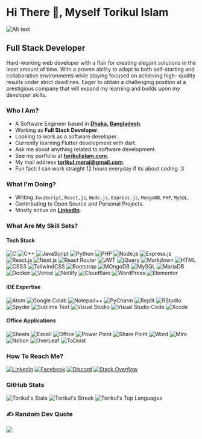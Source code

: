 <h1> Hi There 👋, Myself Torikul Islam </h1>
<img src="https://media.licdn.com/dms/image/v2/D5616AQFM0Evec_b95g/profile-displaybackgroundimage-shrink_350_1400/B56ZUU7Ih.HQAc-/0/1739812801247?e=1759363200&v=beta&t=XwwHEYhqp12gvmrWo5k6wX5AwkrMDldHRSK6Oym0FC8" alt="Alt text" title="Optional title">
<h2>Full Stack Developer</h2>
<p>
Hard-working web developer with a flair for creating elegant solutions in the least amount of time. With a proven
ability to adapt to both self-starting and collaborative environments while staying focused on achieving high-
quality results under strict deadlines. Eager to obtain a challenging position at a prestigious company that will
expand my learning and builds upon my developer skills.
</p>

### Who I Am?

- A Software Engineer based in **[Dhaka](https://en.wikipedia.org/wiki/Dhaka), [Bangladesh](https://en.wikipedia.org/wiki/Bangladesh)**.
- Working as **Full Stack Developer**.
- Looking to work as a software developer.
- Currently learning Flutter development with dart.
- Ask me about anything related to software development.
- See my portfolio at **[torikulislam.com](https://www.torikul.com)**.
- My mail address **[torikul.meraj@gmail.com](mailto:torikul.meraj@gmail.com)**.
- Fun fact: I can work straight 12 hours everyday if its about coding :3

### What I'm Doing?

- Writing `JavaScript`, `React,js`, `Node.js`, `Express.js`, `MongoDB`, `PHP`, `MySQL`.
- Contributing to Open Source and Personal Projects.
- Mostly active on **[LinkedIn](https://www.linkedin.com/in/torikul1)**.

### What Are My Skill Sets?

#### Tech Stack
![C](https://img.shields.io/badge/C-00599C?&logo=C&logoColor=white)
![C++](https://img.shields.io/badge/C%2B%2B-00599C?&logo=c%2B%2B&logoColor=white)
![JavaScript](https://img.shields.io/badge/JavaScript-F7DF1E?&logo=javascript&logoColor=black)
![Python](https://img.shields.io/badge/Python-3776AB?&logo=python&logoColor=white)
![PHP](https://img.shields.io/badge/PHP-777BB4?&logo=php&logoColor=white)
![Node.js](https://img.shields.io/badge/Node.js-43853D?&logo=node.js&logoColor=white)
![Express.js](https://img.shields.io/badge/Express.js-404D59?&logo=express&logoColor=white)
![React.js](https://img.shields.io/badge/React.js-0081CB?&logo=react&logoColor=61DAFB)
![Next.js](https://img.shields.io/badge/next.js-000000?logo=nextdotjs&logoColor=white)
![React Router](https://img.shields.io/badge/React_Router-CA4245?&logo=react-router&logoColor=white)
![JWT](https://img.shields.io/badge/json%20web%20tokens-323330?&logo=json-web-tokens&logoColor=pink)
![jQuery](https://img.shields.io/badge/jQuery-0769AD?&logo=jquery&logoColor=white)
![Markdown](https://img.shields.io/badge/Markdown-000000?&logo=markdown&logoColor=white)
![HTML](https://img.shields.io/badge/HTML5-E34F26?&logo=html5&logoColor=white)
![CSS3](https://img.shields.io/badge/CSS3-1572B6?&logo=css3&logoColor=white)
![TailwindCSS](https://img.shields.io/badge/Tailwind_CSS-38B2AC?&logo=tailwind-css&logoColor=white)
![Bootstrap](https://img.shields.io/badge/Bootstrap-563D7C?&logo=bootstrap&logoColor=white)
![MOngoDB](https://img.shields.io/badge/MongoDB-4EA94B?&logo=mongodb&logoColor=white)
![MySQL](https://img.shields.io/badge/MySQL-005C84?&logo=mysql&logoColor=white)
![MariaDB](https://img.shields.io/badge/MariaDB-003545?&logo=mariadb&logoColor=white)
![Docker](https://img.shields.io/badge/docker-%230db7ed.svg?logo=docker&logoColor=white)
![Vercel](	https://img.shields.io/badge/Vercel-000000?&logo=vercel&logoColor=white)
![Netlify](https://img.shields.io/badge/Netlify-00C7B7?&logo=netlify&logoColor=white)
![Cloudflare](https://img.shields.io/badge/Cloudflare-F38020?&logo=Cloudflare&logoColor=white)
![WordPress](https://img.shields.io/badge/Wordpress-21759B?&logo=wordpress&logoColor=white)
![Elementor](https://img.shields.io/badge/Elementor-9146FF?&logo=elementor&logoColor=white)

#### IDE Expertise

![Atom](https://img.shields.io/badge/Atom-66595C?&logo=Atom&logoColor=white)
![Google Colab](https://img.shields.io/badge/Colab-F9AB00?&logo=googlecolab&color=525252) 
![Notepad++](https://img.shields.io/badge/Notepad++-90E59A.svg?&logo=notepad%2B%2B&logoColor=black)
![PyCharm](https://img.shields.io/badge/PyCharm-000000.svg?&&logo=PyCharm&logoColor=white)
![Replit](https://img.shields.io/badge/replit-667881?&logo=replit&logoColor=white)
![RStudio](https://img.shields.io/badge/RStudio-75AADB?&logo=RStudio&logoColor=white)
![Spyder](https://img.shields.io/badge/Spyder%20Ide-FF0000?&logo=spyder%20ide&logoColor=white)
![Sublime Text](https://img.shields.io/badge/sublime_text-%23575757.svg?&&logo=sublime-text&logoColor=important)
![Visual Studio](https://img.shields.io/badge/Visual_Studio-5C2D91?&logo=visual%20studio&logoColor=white)
![Visual Studio Code](https://img.shields.io/badge/VSCode-0078D4?&logo=visual%20studio%20code&logoColor=white)
![Xcode](https://img.shields.io/badge/Xcode-007ACC?&logo=Xcode&logoColor=white)

#### Office Applications

![Sheets](https://img.shields.io/badge/Google%20Sheets-34A853?&logo=google-sheets&logoColor=white)
![Excell](https://img.shields.io/badge/Microsoft_Excel-217346?&logo=microsoft-excel&logoColor=white)
![Office](https://img.shields.io/badge/Microsoft_Office-D83B01?&logo=microsoft-office&logoColor=white)
![Power Point](https://img.shields.io/badge/Microsoft_PowerPoint-B7472A?&logo=microsoft-powerpoint&logoColor=white)
![Share Point](https://img.shields.io/badge/Microsoft_SharePoint-0078D4?&logo=microsoft-sharepoint&logoColor=white)
![Word](https://img.shields.io/badge/Microsoft_Word-2B579A?&logo=microsoft-word&logoColor=white)
![Miro](https://img.shields.io/badge/Miro-F7C922?&logo=Miro&logoColor=050036)
![Notion](https://img.shields.io/badge/Notion-000000?&logo=notion&logoColor=white)
![OverLeaf](https://img.shields.io/badge/Overleaf-47A141?&logo=Overleaf&logoColor=white)
![ToDoist](https://img.shields.io/badge/Todoist-E44332?&logo=todoist&logoColor=white)

### How To Reach Me?

[![Linkedin](https://img.shields.io/badge/LinkedIn-0077B5?&logo=linkedin&logoColor=white)](https://www.linkedin.com/in/torikul1) 
[![Facebook](https://img.shields.io/badge/Facebook-1877F2?&logo=facebook&logoColor=white)](https://www.facebook.com/timutorikul/)
[![Discord](https://img.shields.io/badge/Discord-%237289DA.svg?logo=discord&logoColor=white)](htttps://discordapp.com/users/torikul.timu) 
[![Stack Overflow](https://img.shields.io/badge/-Stackoverflow-FE7A16?logo=stack-overflow&logoColor=white)](https://stackoverflow.com/users/18026868/torikul-islam)

### GitHub Stats

![Torikul's Stats](https://github-readme-stats.vercel.app/api?username=torikul00&theme=gruvbox&show_icons=true&hide_border=true&count_private=true)
![Torikul's Streak](https://github-readme-streak-stats.herokuapp.com/?user=torikul00&theme=gruvbox&hide_border=true)
![Torikul's Top Languages](https://github-readme-stats.vercel.app/api/top-langs/?username=torikul00&theme=gruvbox&show_icons=true&hide_border=true&layout=compact&card_width=445px)

### ✍️ Random Dev Quote

![](https://quotes-github-readme.vercel.app/api?type=horizontal&theme=gruvbox)
 

